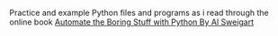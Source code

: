Practice and example Python files and programs
as i read through the online book
[Automate the Boring Stuff with Python
By Al Sweigart](https://automatetheboringstuff.com/)
